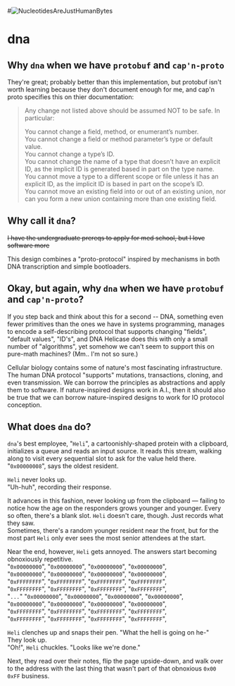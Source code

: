 #![NucleotidesAreJustHumanBytes](https://i.imgur.com/pjgoejH.png)
# dna


## Why `dna` when we have `protobuf` and `cap'n-proto`
They're great; probably better than this implementation, but protobuf isn't worth learning because they don't document enough for me, and cap'n proto specifies this on thier documentation:

> Any change not listed above should be assumed NOT to be safe. In particular:<br>
> 
> You cannot change a field, method, or enumerant’s number.<br>
> You cannot change a field or method parameter’s type or default value.<br>
> You cannot change a type’s ID.<br>
> You cannot change the name of a type that doesn’t have an explicit ID, as the implicit ID is generated based in part on the type name.<br>
> You cannot move a type to a different scope or file unless it has an explicit ID, as the implicit ID is based in part on the scope’s ID.<br>
> You cannot move an existing field into or out of an existing union, nor can you form a new union containing more than one existing field. <br>

## Why call it `dna`?

<s>I have the undergraduate prereqs to apply for med school, but I love software more</s>

This design combines a "proto-protocol" inspired by mechanisms in both DNA transcription and simple bootloaders.

## Okay, but again, why `dna` when we have `protobuf` and `cap'n-proto`?
If you step back and think about this for a second -- DNA, something even fewer primitives than the ones we have in systems programming, manages to encode a self-describing protocol that supports changing "fields", "default values", "ID's", and DNA Helicase does this with only a small number of "algorithms", yet somehow we can't seem to support this on pure-math machines? (Mm.. I'm not so sure.)

Cellular biology contains some of nature's most fascinating infrastructure. The human DNA protocol "supports" mutations, transactions, cloning, and even transmission. We can borrow the principles as abstractions and apply them to software. If nature-inspired designs work in A.I., then it should also be true that we can borrow nature-inspired designs to work for IO protocol conception.

## What does `dna` do?
`dna`'s best employee, "`Heli`", a cartoonishly-shaped protein with a clipboard, initializes a queue and reads an input source. It reads this stream, walking along to visit every sequential slot to ask for the value held there.<br> 
"`0x00000008`", says the oldest resident.<br>

`Heli` never looks up. <br>
"Uh-huh", recording their response.<br>

It advances in this fashion, never looking up from the clipboard — failing to notice how the age on the responders grows younger and younger.
Every so often, there's a blank slot. `Heli` doesn't care, though. Just records what they saw.<br>
Sometimes, there's a random younger resident near the front, but for the most part `Heli` only ever sees the most senior attendees at the start.<br>

Near the end, however, `Heli` gets annoyed. The answers start becoming obnoxiously repetitive.<br>
"`0x00000000`", "`0x00000000`", "`0x00000000`", "`0x00000000`",<br>
"`0x00000000`", "`0x00000000`", "`0x00000000`", "`0x00000000`",<br>
"`0xFFFFFFFF`", "`0xFFFFFFFF`", "`0xFFFFFFFF`", "`0xFFFFFFFF`",<br>
"`0xFFFFFFFF`", "`0xFFFFFFFF`", "`0xFFFFFFFF`", "`0xFFFFFFFF`",<br>
"`...`"
"`0x00000000`", "`0x00000000`", "`0x00000000`", "`0x00000000`",<br>
"`0x00000000`", "`0x00000000`", "`0x00000000`", "`0x00000000`",<br>
"`0xFFFFFFFF`", "`0xFFFFFFFF`", "`0xFFFFFFFF`", "`0xFFFFFFFF`",<br>
"`0xFFFFFFFF`", "`0xFFFFFFFF`", "`0xFFFFFFFF`", "`0xFFFFFFFF`",<br>

`Heli` clenches up and snaps their pen. "What the hell is going on he-"<br>
They look up.<br>
"Oh!", `Heli` chuckles. "Looks like we're done."

Next, they read over their notes, flip the page upside-down, and walk over to the address with the last thing that wasn't part of that obnoxious `0x00` `0xFF` business.


